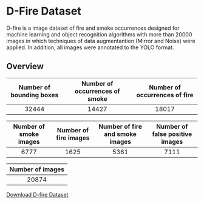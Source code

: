 # D-Fire Dataset 

D-fire is a image dataset of fire and smoke occurrences designed for machine learning and object 
recognition algorithms with more than 20000 images in which techniques of data augmentantion
(Mirror and Noise) were applied. In addition, all images were annotated to the YOLO format.


## Overview 

| Number of bounding boxes | Number of occurrences of smoke | Number of occurrences of fire |
| :-------------------: | :--------------------: | :---------------------------------: |
| 		32444		 |		   14427			|		    18017	      |



| Number of smoke images | Number of fire images | Number of fire and smoke images | Number of false positive images |
| :---------------------------: | :-------------------------: | :-----------------------------------: |	:-----------------------------------: |
| 		6777 		|	     1625              |		         5361                  |			 7111	              |

| Number of images |
| :-------------------: |
|          20874         |

[Download D-fire Dataset](https://www.floydhub.com/gaiasd/datasets/d-fire)
